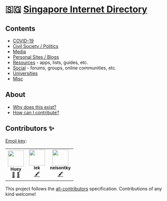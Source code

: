 # 🇸🇬 [Singapore Internet Directory](https://hueyy.github.io/sg-web/)

## Contents

- [COVID-19](covid.md)
- [Civil Society / Politics](civil-socety-politics.md)
- [Media](media.md)
- [Personal Sites / Blogs](blogs.md)
- [Resources](resources.md) - apps, lists, guides, etc.
- [Social](social.md) - forums, groups, online communities, etc.
- [Universities](universities.md)
- [Misc](misc.md)

## About

- [Why does this exist?](meta/README.md)
- [How can I contribute?](meta/how-to-contribute.md)

## Contributors ✨

[Emoji key](https://allcontributors.org/docs/en/emoji-key):

<!-- ALL-CONTRIBUTORS-LIST:START - Do not remove or modify this section -->
<!-- prettier-ignore-start -->
<!-- markdownlint-disable -->
<table>
  <tr>
    <td align="center"><a href="https://github.com/hueyy"><img src="https://avatars.githubusercontent.com/u/6523121?v=4?s=50" width="50px;" alt=""/><br /><sub><b>Huey</b></sub></a><br /><a href="#ideas-hueyy" title="Ideas, Planning, & Feedback">🤔</a> <a href="#maintenance-hueyy" title="Maintenance">🚧</a></td>
    <td align="center"><a href="https://github.com/billiebongo"><img src="https://avatars.githubusercontent.com/u/39232407?v=4?s=50" width="50px;" alt=""/><br /><sub><b>lek</b></sub></a><br /><a href="#content-billiebongo" title="Content">🖋</a></td>
    <td align="center"><a href="https://github.com/nelsontky"><img src="https://avatars.githubusercontent.com/u/7272103?v=4?s=50" width="50px;" alt=""/><br /><sub><b>nelsontky</b></sub></a><br /><a href="#content-nelsontky" title="Content">🖋</a></td>
  </tr>
</table>

<!-- markdownlint-restore -->
<!-- prettier-ignore-end -->

<!-- ALL-CONTRIBUTORS-LIST:END -->

This project follows the [all-contributors](https://github.com/all-contributors/all-contributors) specification. Contributions of any kind welcome!
